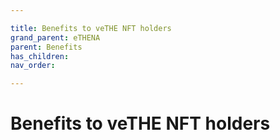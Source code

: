 ```yaml
---

title: Benefits to veTHE NFT holders
grand_parent: eTHENA
parent: Benefits
has_children:
nav_order:

---
```



# Benefits to veTHE NFT holders
